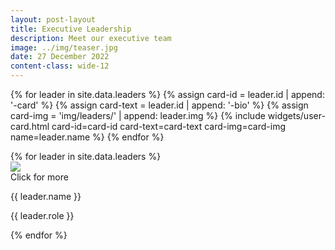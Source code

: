 ```yaml
---
layout: post-layout
title: Executive Leadership
description: Meet our executive team
image: ../img/teaser.jpg
date: 27 December 2022
content-class: wide-12
---
```


{% for leader in site.data.leaders %}
{% assign card-id = leader.id | append: '-card' %}
{% assign card-text = leader.id | append: '-bio' %}
{% assign card-img = 'img/leaders/' | append: leader.img %}
{% include
    widgets/user-card.html
    card-id=card-id
    card-text=card-text
    card-img=card-img
    name=leader.name
%}
{% endfor %}

<div id="all-leaders" class="container-fluid">
    <div class="row no-gutter">
        {% for leader in site.data.leaders %}
            <div class="col-lg-4 col-sm-6 leader-box">
                <div class="dark-bg" onclick="replace('all-leaders', '{{ leader.id }}-card')">
                    <img src="img/leaders/{{ leader.img }}"
                        class="img-responsive leader-img">
                    <div class="overlay-text">
                        <div class="text">Click for more</div>
                    </div>
                </div>
                <p class="leader-name">{{ leader.name }}</p>
                <p class="leader-role">{{ leader.role }}</p>
            </div>
        {% endfor %}
    </div>
</div>